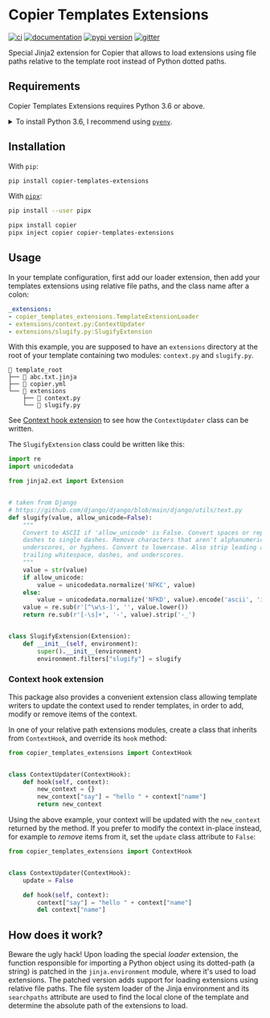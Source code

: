 # Copier Templates Extensions

[![ci](https://github.com/pawamoy/copier-templates-extensions/workflows/ci/badge.svg)](https://github.com/pawamoy/copier-templates-extensions/actions?query=workflow%3Aci)
[![documentation](https://img.shields.io/badge/docs-mkdocs%20material-blue.svg?style=flat)](https://pawamoy.github.io/copier-templates-extensions/)
[![pypi version](https://img.shields.io/pypi/v/copier-templates-extensions.svg)](https://pypi.org/project/copier-templates-extensions/)
[![gitter](https://badges.gitter.im/join%20chat.svg)](https://gitter.im/copier-templates-extensions/community)

Special Jinja2 extension for Copier that allows to load extensions using file paths relative to the template root instead of Python dotted paths.

## Requirements

Copier Templates Extensions requires Python 3.6 or above.

<details>
<summary>To install Python 3.6, I recommend using <a href="https://github.com/pyenv/pyenv"><code>pyenv</code></a>.</summary>

```bash
# install pyenv
git clone https://github.com/pyenv/pyenv ~/.pyenv

# setup pyenv (you should also put these three lines in .bashrc or similar)
export PATH="${HOME}/.pyenv/bin:${PATH}"
export PYENV_ROOT="${HOME}/.pyenv"
eval "$(pyenv init -)"

# install Python 3.6
pyenv install 3.6.12

# make it available globally
pyenv global system 3.6.12
```
</details>

## Installation

With `pip`:
```bash
pip install copier-templates-extensions
```

With [`pipx`](https://github.com/pipxproject/pipx):
```bash
pip install --user pipx

pipx install copier
pipx inject copier copier-templates-extensions
```

## Usage

In your template configuration,
first add our loader extension,
then add your templates extensions
using relative file paths,
and the class name after a colon:

```yaml
_extensions:
- copier_templates_extensions.TemplateExtensionLoader
- extensions/context.py:ContextUpdater
- extensions/slugify.py:SlugifyExtension
```

With this example, you are supposed to have an `extensions`
directory at the root of your template containing two modules:
`context.py` and `slugify.py`.

```
📁 template_root
├── 📄 abc.txt.jinja
├── 📄 copier.yml
└── 📁 extensions
    ├── 📄 context.py
    └── 📄 slugify.py
```

See [Context hook extension](#context-hook-extension)
to see how the `ContextUpdater` class can be written.

The `SlugifyExtension` class could be written like this:

```python
import re
import unicodedata

from jinja2.ext import Extension


# taken from Django
# https://github.com/django/django/blob/main/django/utils/text.py
def slugify(value, allow_unicode=False):
    """
    Convert to ASCII if 'allow_unicode' is False. Convert spaces or repeated
    dashes to single dashes. Remove characters that aren't alphanumerics,
    underscores, or hyphens. Convert to lowercase. Also strip leading and
    trailing whitespace, dashes, and underscores.
    """
    value = str(value)
    if allow_unicode:
        value = unicodedata.normalize('NFKC', value)
    else:
        value = unicodedata.normalize('NFKD', value).encode('ascii', 'ignore').decode('ascii')
    value = re.sub(r'[^\w\s-]', '', value.lower())
    return re.sub(r'[-\s]+', '-', value).strip('-_')


class SlugifyExtension(Extension):
    def __init__(self, environment):
        super().__init__(environment)
        environment.filters["slugify"] = slugify
```

### Context hook extension

This package also provides a convenient extension class
allowing template writers to update the context used
to render templates, in order to add, modify or remove
items of the context.

In one of your relative path extensions modules,
create a class that inherits from `ContextHook`,
and override its `hook` method:

```python
from copier_templates_extensions import ContextHook


class ContextUpdater(ContextHook):
    def hook(self, context):
        new_context = {}
        new_context["say"] = "hello " + context["name"]
        return new_context
```

Using the above example, your context will be updated
with the `new_context` returned by the method.
If you prefer to modify the context in-place instead,
for example to *remove* items from it,
set the `update` class attribute to `False`:

```python
from copier_templates_extensions import ContextHook


class ContextUpdater(ContextHook):
    update = False

    def hook(self, context):
        context["say"] = "hello " + context["name"]
        del context["name"]
```

## How does it work?

Beware the ugly hack!
Upon loading the special *loader* extension,
the function responsible for importing
a Python object using its dotted-path (a string)
is patched in the `jinja.environment` module,
where it's used to load extensions.
The patched version adds support
for loading extensions using relative file paths.
The file system loader of the Jinja environment
and its `searchpaths` attribute are used to
find the local clone of the template and determine
the absolute path of the extensions to load.
